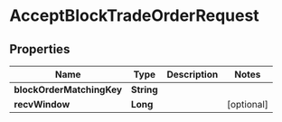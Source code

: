 

# AcceptBlockTradeOrderRequest


## Properties

| Name | Type | Description | Notes |
|------------ | ------------- | ------------- | -------------|
|**blockOrderMatchingKey** | **String** |  |  |
|**recvWindow** | **Long** |  |  [optional] |



